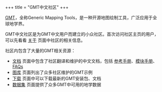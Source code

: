 +++
title = "GMT中文社区"
+++

[GMT](http://gmt.soest.hawaii.edu/projects/gmt)，全称Generic Mapping Tools，是一种开源地图绘制工具，广泛应用于全球地学界。

GMT中文社区是为GMT中文用户而建立的小众社区。首次访问社区主页的用户，可以先看看 [关于](/about/) 页面中社区的相关信息。

社区内包含了大量的GMT相关资源：

- [文档](/docs/) 页面中包含了社区翻译和维护的中文文档，包括 [参考手册](http://docs.gmt-china.org/)、[模块手册](http://modules.gmt-china.org/)、[FAQs](http://faqs.gmt-china.org/)
- [图库](/gallery/) 页面列出了众多社区维护的GMT示例
- [下载](/download/) 页面中可以下载最新的GMT安装包、文档
- [数据集](/datas/) 页面提供了众多GMT中可用的地学数据
